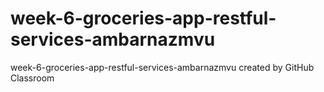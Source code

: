 # week-6-groceries-app-restful-services-ambarnazmvu
week-6-groceries-app-restful-services-ambarnazmvu created by GitHub Classroom
